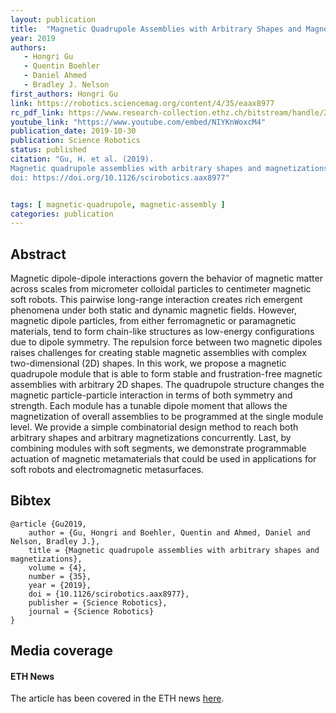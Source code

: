```yaml
---
layout: publication
title:  "Magnetic Quadrupole Assemblies with Arbitrary Shapes and Magnetizations"
year: 2019
authors: 
   - Hongri Gu
   - Quentin Boehler
   - Daniel Ahmed
   - Bradley J. Nelson
first_authors: Hongri Gu
link: https://robotics.sciencemag.org/content/4/35/eaax8977
rc_pdf_link: https://www.research-collection.ethz.ch/bitstream/handle/20.500.11850/392380/science_robotics_postprint.pdf
youtube_link: "https://www.youtube.com/embed/NIYKnWoxcM4"
publication_date: 2019-10-30
publication: Science Robotics
status: published
citation: "Gu, H. et al. (2019). 
Magnetic quadrupole assemblies with arbitrary shapes and magnetizations. Science Robotics, 4(35).
doi: https://doi.org/10.1126/scirobotics.aax8977"


tags: [ magnetic-quadrupole, magnetic-assembly ]
categories: publication
---
```


## Abstract ##
Magnetic dipole-dipole interactions govern the behavior of magnetic matter across scales from micrometer colloidal particles to centimeter magnetic soft robots. This pairwise long-range interaction creates rich emergent phenomena under both static and dynamic magnetic fields. However, magnetic dipole particles, from either ferromagnetic or paramagnetic materials, tend to form chain-like structures as low-energy configurations due to dipole symmetry. The repulsion force between two magnetic dipoles raises challenges for creating stable magnetic assemblies with complex two-dimensional (2D) shapes. In this work, we propose a magnetic quadrupole module that is able to form stable and frustration-free magnetic assemblies with arbitrary 2D shapes. The quadrupole structure changes the magnetic particle-particle interaction in terms of both symmetry and strength. Each module has a tunable dipole moment that allows the magnetization of overall assemblies to be programmed at the single module level. We provide a simple combinatorial design method to reach both arbitrary shapes and arbitrary magnetizations concurrently. Last, by combining modules with soft segments, we demonstrate programmable actuation of magnetic metamaterials that could be used in applications for soft robots and electromagnetic metasurfaces.

## Bibtex ##
~~~
@article {Gu2019,
	author = {Gu, Hongri and Boehler, Quentin and Ahmed, Daniel and Nelson, Bradley J.},
	title = {Magnetic quadrupole assemblies with arbitrary shapes and magnetizations},
	volume = {4},
	number = {35},
	year = {2019},
	doi = {10.1126/scirobotics.aax8977},
	publisher = {Science Robotics},
	journal = {Science Robotics}
}
~~~

## Media coverage ##

####  ETH News #### 

The article has been covered in the ETH news [here](https://ethz.ch/en/news-and-events/eth-news/news/2019/11/magnets-for-the-second-dimension.html).

